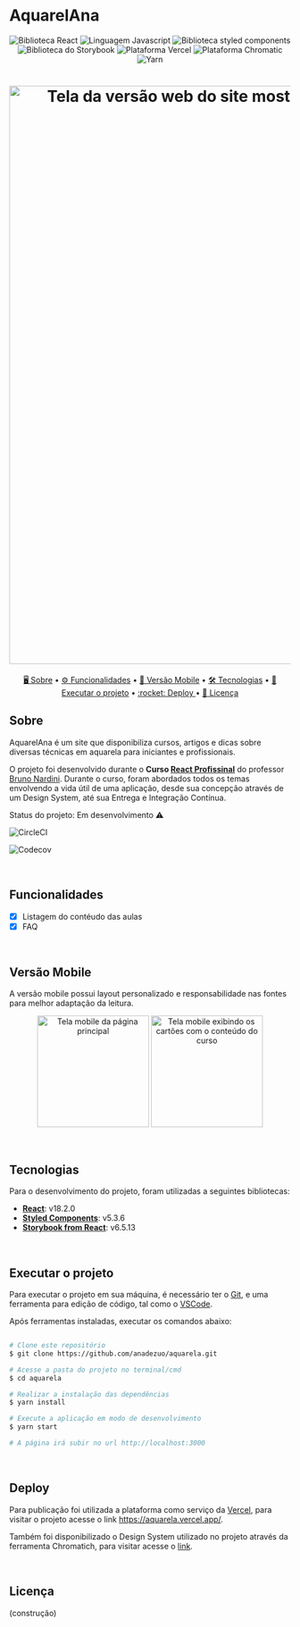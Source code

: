 # AquarelAna

<p align="center">
  <img src="https://img.shields.io/badge/React-69D1D1?style=for-the-badge&logo=react&logoColor=white" alt="Biblioteca React">
  <img src="https://img.shields.io/badge/JavaScript-ffc107?style=for-the-badge&logo=javascript&logoColor=white" alt="Linguagem Javascript" >
  <img src="https://img.shields.io/badge/styled--components-FFDFCC?style=for-the-badge&logo=styled-components&logoColor=white" alt="Biblioteca styled components">
  <img src="https://img.shields.io/badge/storybook-FF99CC?style=for-the-badge&logo=storybook&logoColor=white" alt="Biblioteca do Storybook">
  <img src="https://img.shields.io/badge/Vercel-000000?style=for-the-badge&logo=vercel&logoColor=white" alt="Plataforma Vercel">
  <img src="https://img.shields.io/badge/Chromatic-E44C30?style=for-the-badge&logo=chromatic&logoColor=white" alt="Plataforma Chromatic">
  <img src="https://img.shields.io/badge/Yarn-2C8EBB?style=for-the-badge&logo=yarn&logoColor=white" alt="Yarn">
</p>


<h1 align="center">  
  <img width="1036" alt="Tela da versão web do site mostrando um pincel e tintas mescladas" src="https://user-images.githubusercontent.com/43011663/209943534-27a304f4-7bc9-4091-be3a-c8d4b6a8ca6e.png">
</h1>

<p align="center">
 <a href="#sobre"> 🖥️ Sobre</a> •
 <a href="#funcionalidades"> ⚙️ Funcionalidades</a> •
 <a href="#versão-mobile"> 📱 Versão Mobile</a> • 
 <a href="#tecnologias"> 🛠️ Tecnologias</a> • 
 <a href="#executar-o-projeto"> 🎡 Executar o projeto</a> • 
 <a href="#deploy"> :rocket: Deploy </a> • 
 <a href="#licença"> 📄 Licença</a>
</p>


## Sobre

AquarelAna é um site que disponibiliza cursos, artigos e dicas sobre diversas técnicas em aquarela para iniciantes e profissionais.

O projeto foi desenvolvido durante o **Curso [React Profissinal](https://www.udemy.com/course/react-redux-profissional/)** do professor [Bruno Nardini](https://github.com/megatroom). 
Durante o curso, foram abordados todos os temas envolvendo a vida útil de uma aplicação, desde sua concepção através de um Design System, até sua Entrega e Integração Contínua.

Status do projeto: Em desenvolvimento :warning:


![CircleCI](https://img.shields.io/circleci/build/github/anadezuo/aquarela/main?style=for-the-badge)

![Codecov](https://img.shields.io/codecov/c/github/anadezuo/main?style=for-the-badge)


<br />

## Funcionalidades

- [x] Listagem do contéudo das aulas
- [x] FAQ

<br />

## Versão Mobile

A versão mobile possui layout personalizado e responsabilidade nas fontes para melhor adaptação da leitura.

<div style="background=yellow">
  <p align="center">
     <img alt="Tela mobile da página principal" src="https://user-images.githubusercontent.com/43011663/209946088-d7094a2b-46e9-4da4-a694-1f1b05182fd4.png" width="200px">
     <img alt="Tela mobile exibindo os cartões com o conteúdo do curso" src="https://user-images.githubusercontent.com/43011663/209945783-b712787a-b6f7-491a-8869-e5f1f39532bb.png" width="200px">
  </p>
<div>

<br />

## Tecnologias

Para o desenvolvimento do projeto, foram utilizadas a seguintes bibliotecas:

-   **[React](https://reactjs.org/blog/2022/03/29/react-v18.html)**: v18.2.0
-   **[Styled Components](https://styled-components.com/)**: v5.3.6
-   **[Storybook from React](https://storybook.js.org/tutorials/intro-to-storybook/react/en/get-started/)**: v6.5.13

<br />

## Executar o projeto

Para executar o projeto em sua máquina, é necessário ter o [Git](https://git-scm.com), e uma ferramenta para edição de código, tal como o [VSCode](https://code.visualstudio.com/).

Após ferramentas instaladas, executar os comandos abaixo:

```bash

# Clone este repositório
$ git clone https://github.com/anadezuo/aquarela.git

# Acesse a pasta do projeto no terminal/cmd
$ cd aquarela

# Realizar a instalação das dependências
$ yarn install

# Execute a aplicação em modo de desenvolvimento
$ yarn start

# A página irá subir no url http://localhost:3000 

```

<br />

## Deploy

Para publicação foi utilizada a plataforma como serviço da [Vercel](https://vercel.com/), para visitar o projeto acesse o link https://aquarela.vercel.app/.

Também foi disponibilizado o Design System utilizado no projeto através da ferramenta Chromatich, para visitar acesse o [link](https://63a5e9d688f3f72839c32adf-ajkeklcurl.chromatic.com/?path=/story/introduction-welcome--page).

<br />

## Licença

(construção)
